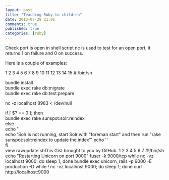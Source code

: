 ```yaml
---
layout: post
title: "Teaching Ruby to children"
date: 2013-07-28 21:01
comments: true
published: true
categories: [ruby]
---
```


Check port is open in shell script
nc is used to test for an open port, it returns 1 on failure and 0 on success.

Here is a couple of examples:

1
2
3
4
5
6
7
8
9
10
11
12
13
14
15
#!/bin/sh                                                                       
                                                                                 
bundle install                                                                  
bundle exec rake db:migrate                                                     
bundle exec rake db:test:prepare
 
nc -z localhost 8983 < /dev/null                                                
 
if [ $? == 0 ]; then                                                            
  bundle exec rake sunspot:solr:reindex                                         
else                                                                            
  echo ''                                                                       
  echo 'Solr is not running, start Solr with "foreman start" and then run "rake sunspot:solr:reindex to update the index"'
  echo ''                                                                       
fi      
view rawupdate.shThis Gist brought to you by GitHub.
1
2
3
4
5
6
7
#!/bin/sh
echo "Restarting Unicorn on port 9000"
fuser -k 9000/tcp
while nc -vz localhost 9000; do sleep 1; done
bundle exec unicorn_rails -p 9000 -E production -D
while ! nc -vz localhost 9000; do sleep 1; done
curl http://localhost:9000
